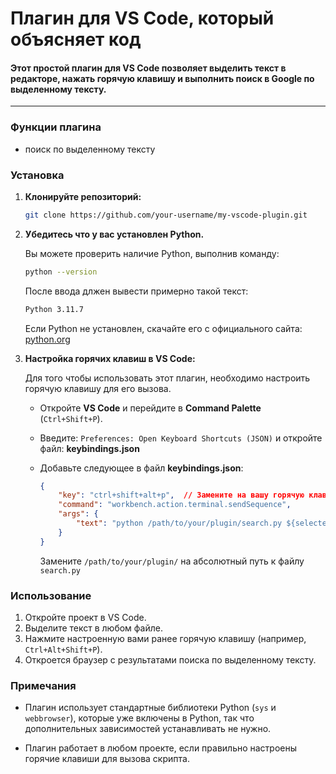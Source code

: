 # Плагин для VS Code, который объясняет код
#### Этот простой плагин для VS Code позволяет выделить текст в редакторе, нажать горячую клавишу и выполнить поиск в Google по выделенному тексту.
---

### Функции плагина
* поиск по выделенному тексту

### Установка
1) **Клонируйте репозиторий:**

    ```bash
    git clone https://github.com/your-username/my-vscode-plugin.git
    ```

2) **Убедитесь что у вас установлен Python.**

    Вы можете проверить наличие Python, выполнив команду:
    ```bash
    python --version
    ```
    После ввода длжен вывести примерно такой текст:
    ```bash
    Python 3.11.7
    ```
    Если Python не установлен, скачайте его с официального сайта: [python.org](https://www.python.org/downloads/)

3) **Настройка горячих клавиш в VS Code:**

    Для того чтобы использовать этот плагин, необходимо настроить горячую клавишу для его вызова.
    
    * Откройте **VS Code** и перейдите в **Command Palette** (```Ctrl+Shift+P```).

    * Введите: ```Preferences: Open Keyboard Shortcuts (JSON)``` и откройте файл: **keybindings.json**

    * Добавьте следующее в файл **keybindings.json**:
        ```json
        {
            "key": "ctrl+shift+alt+p",  // Замените на вашу горячую клавишу
            "command": "workbench.action.terminal.sendSequence",
            "args": {
                "text": "python /path/to/your/plugin/search.py ${selectedText}\u000D"
            }
        }
        ```
        Замените ```/path/to/your/plugin/``` на абсолютный путь к файлу ```search.py```

### Использование
1) Откройте проект в VS Code.
2) Выделите текст в любом файле.
3) Нажмите настроенную вами ранее горячую клавишу (например, ```Ctrl+Alt+Shift+P```).
4) Откроется браузер с результатами поиска по выделенному тексту.

### Примечания
* Плагин использует стандартные библиотеки Python (```sys``` и ```webbrowser```), которые уже включены в Python, так что дополнительных зависимостей устанавливать не нужно.

* Плагин работает в любом проекте, если правильно настроены горячие клавиши для вызова скрипта.


